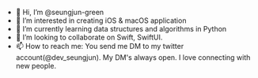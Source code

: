- 👋 Hi, I’m @seungjun-green
- 👀 I’m interested in creating iOS & macOS application
- 🌱 I’m currently learning data structures and algorithms in Python
- 💞️ I’m looking to collaborate on Swift, SwiftUI.
- 📫 How to reach me: You send me DM to my twitter account(@dev_seungjun). My DM's always open. I love connecting with new people.

<!---
seungjun-green/seungjun-green is a ✨ special ✨ repository because its `README.md` (this file) appears on your GitHub profile.
You can click the Preview link to take a look at your changes.
--->
